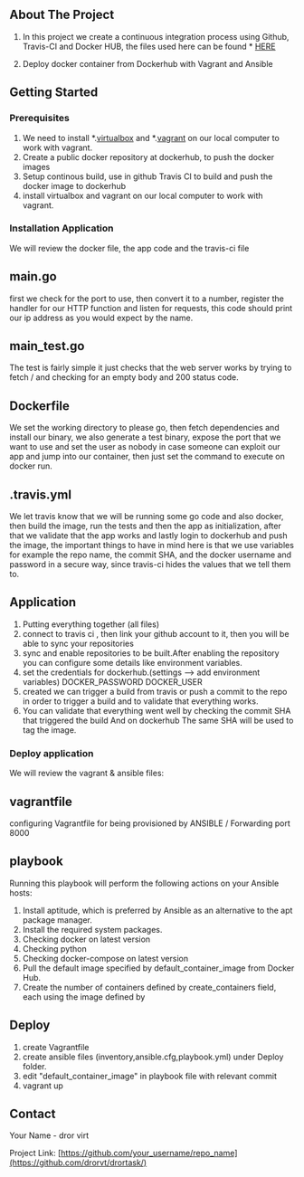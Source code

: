 
<!-- ABOUT THE PROJECT -->
## About The Project
1. In this project we create a  continuous integration process using Github, Travis-CI and Docker HUB, the files used here can be found * [HERE](https://github.com/drorvt/drortask/)

2. Deploy docker container from Dockerhub with Vagrant and Ansible



<!-- GETTING STARTED -->
## Getting Started



### Prerequisites

1. We need to install *.[virtualbox](https://www.virtualbox.org/wiki/Downloads) and *.[vagrant](https://www.vagrantup.com/downloads.html) on our local computer to work with vagrant.
2. Create a public docker repository at dockerhub, to push the docker images 
3. Setup continous build, use in github Travis CI to build and push the docker image to dockerhub
4. install virtualbox and vagrant on our local computer to work with vagrant.



### Installation Application

We will review the docker file, the app code and the travis-ci file

## main.go
first we check for the port to use, then convert it to a number, register the handler for our HTTP function and listen for requests, this code should print our ip address as you would expect by the name.

## main_test.go
The test is fairly simple it just checks that the web server works by trying to fetch / and checking for an empty body and 200 status code.

## Dockerfile
We set the working directory to please go, then fetch dependencies and install our binary, we also generate a test binary, expose the port that we want to use and set the user as nobody in case someone can exploit our app and jump into our container, then just set the command to execute on docker run.

## .travis.yml
We let travis know that we will be running some go code and also docker, then build the image, run the tests and then the app as initialization, after that we validate that the app works and lastly login to dockerhub and push the image, the important things to have in mind here is that we use variables for example the repo name, the commit SHA, and the docker username and password in a secure way, since travis-ci hides the values that we tell them to.


## Application

1. Putting everything together (all files)
2. connect to travis ci , then link your github account to it, then you will be able to sync your repositories 
3. sync and enable repositories to be built.After enabling the repository you can configure some details like environment variables.
4. set the credentials for dockerhub.(settings --> add environment variables)
DOCKER_PASSWORD
DOCKER_USER
5. created we can trigger a build from travis or push a commit to the repo in order to trigger a build and to validate that everything works.
6. You can validate that everything went well by checking the commit SHA that triggered the build And on dockerhub The same SHA will be used to tag the image.


### Deploy application

We will review the vagrant & ansible files:

## vagrantfile
configuring Vagrantfile for being provisioned by ANSIBLE / Forwarding  port 8000

## playbook
Running this playbook will perform the following actions on your Ansible hosts:

1. Install aptitude, which is preferred by Ansible as an alternative to the apt package manager.
2. Install the required system packages.
3. Checking docker on latest version
4. Checking python
5. Checking docker-compose on latest version
6. Pull the default image specified by default_container_image from Docker Hub.
7. Create the number of containers defined by create_containers field, each using the image defined by 



## Deploy

1. create Vagrantfile
2. create ansible files (inventory,ansible.cfg,playbook.yml) under Deploy folder.
3. edit "default_container_image" in playbook file with relevant commit 
4. vagrant up



<!-- CONTACT -->
## Contact

Your Name - dror virt

Project Link: [https://github.com/your_username/repo_name](https://github.com/drorvt/drortask/)

